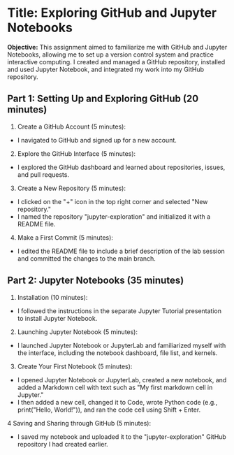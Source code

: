# **Title: Exploring GitHub and Jupyter Notebooks**

**Objective:** This assignment aimed to familiarize me with GitHub and Jupyter Notebooks, allowing me to set up a version control system and practice interactive computing. I created and managed a GitHub repository, installed and used Jupyter Notebook, and integrated my work into my GitHub repository.

## **Part 1: Setting Up and Exploring GitHub (20 minutes)**

1. Create a GitHub Account (5 minutes):

- I navigated to GitHub and signed up for a new account.

2. Explore the GitHub Interface (5 minutes):

- I explored the GitHub dashboard and learned about repositories, issues, and pull requests.

3. Create a New Repository (5 minutes):
- I clicked on the "+" icon in the top right corner and selected "New repository."
- I named the repository "jupyter-exploration" and initialized it with a README file.

4. Make a First Commit (5 minutes):

- I edited the README file to include a brief description of the lab session and committed the changes to the main branch.

## **Part 2: Jupyter Notebooks (35 minutes)**

1. Installation (10 minutes):

- I followed the instructions in the separate Jupyter Tutorial presentation to install Jupyter Notebook.

2. Launching Jupyter Notebook (5 minutes):

- I launched Jupyter Notebook or JupyterLab and familiarized myself with the interface, including the notebook dashboard, file list, and kernels.

3. Create Your First Notebook (5 minutes):

- I opened Jupyter Notebook or JupyterLab, created a new notebook, and added a Markdown cell with text such as "My first markdown cell in Jupyter."
- I then added a new cell, changed it to Code, wrote Python code (e.g., print("Hello, World!")), and ran the code cell using Shift + Enter.

4 Saving and Sharing through GitHub (5 minutes):

- I saved my notebook and uploaded it to the "jupyter-exploration" GitHub repository I had created earlier.
